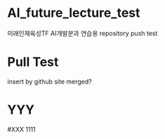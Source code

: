 # AI_future_lecture_test
미래인재육성TF AI개발분과 연습용
repository push test
# Pull Test
insert by github site
merged?

# YYY

#XXX
1 1 1 1 

